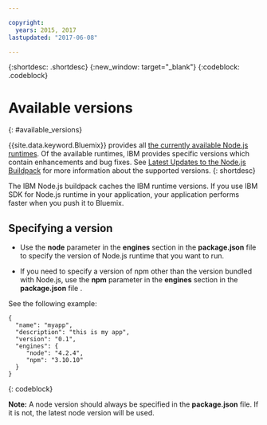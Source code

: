 ```yaml
---

copyright:
  years: 2015, 2017
lastupdated: "2017-06-08"

---
```


{:shortdesc: .shortdesc}
{:new_window: target="_blank"}
{:codeblock: .codeblock}

# Available versions
{: #available_versions}

{{site.data.keyword.Bluemix}} provides all [the currently available Node.js runtimes](http://nodejs.org/dist/). Of the available runtimes, IBM provides specific versions which contain enhancements and bug fixes. See [Latest Updates to the Node.js Buildpack](/docs/runtimes/nodejs/updates.html) for more information about the supported versions.
{: shortdesc}

The IBM Node.js buildpack caches the IBM runtime versions. If you use IBM SDK for Node.js runtime in your application, your application performs faster when you push it to Bluemix.

## Specifying a version

* Use the **node** parameter in the **engines** section in the **package.json** file to specify the version of Node.js runtime that you want to run.

* If you need to specify a version of npm other than the version bundled with Node.js, use the **npm** parameter in the **engines** section in the **package.json** file .  

See the following example:

```
{
  "name": "myapp",
  "description": "this is my app",
  "version": "0.1",
  "engines": {
     "node": "4.2.4",
     "npm": "3.10.10"
  }
}
```
{: codeblock}

**Note:** A node version should always be specified in the **package.json** file. If it is not, the latest node version will be used.

